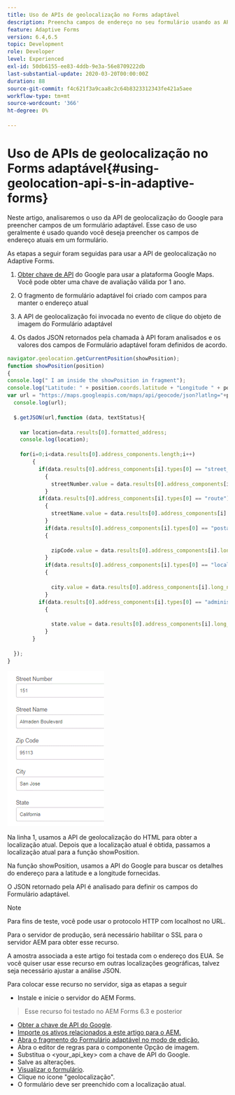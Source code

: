 ```yaml
---
title: Uso de APIs de geolocalização no Forms adaptável
description: Preencha campos de endereço no seu formulário usando as APIs de localização geográfica
feature: Adaptive Forms
version: 6.4,6.5
topic: Development
role: Developer
level: Experienced
exl-id: 50db6155-ee83-4ddb-9e3a-56e8709222db
last-substantial-update: 2020-03-20T00:00:00Z
duration: 88
source-git-commit: f4c621f3a9caa8c2c64b8323312343fe421a5aee
workflow-type: tm+mt
source-wordcount: '366'
ht-degree: 0%

---
```


# Uso de APIs de geolocalização no Forms adaptável{#using-geolocation-api-s-in-adaptive-forms}

Neste artigo, analisaremos o uso da API de geolocalização do Google para preencher campos de um formulário adaptável. Esse caso de uso geralmente é usado quando você deseja preencher os campos de endereço atuais em um formulário.

As etapas a seguir foram seguidas para usar a API de geolocalização no Adaptive Forms.

1. [Obter chave de API](https://developers.google.com/maps/documentation/javascript/get-api-key) do Google para usar a plataforma Google Maps. Você pode obter uma chave de avaliação válida por 1 ano.

1. O fragmento de formulário adaptável foi criado com campos para manter o endereço atual

1. A API de geolocalização foi invocada no evento de clique do objeto de imagem do Formulário adaptável

1. Os dados JSON retornados pela chamada à API foram analisados e os valores dos campos de Formulário adaptável foram definidos de acordo.

```javascript
navigator.geolocation.getCurrentPosition(showPosition);
function showPosition(position) 
{
console.log(" I am inside the showPosition in fragment");
console.log("Latitude: " + position.coords.latitude + "Longitude " + position.coords.longitude);
var url = "https://maps.googleapis.com/maps/api/geocode/json?latlng="+position.coords.latitude+","+position.coords.longitude+"&key=<your_api_key>";
  console.log(url);
  
  $.getJSON(url,function (data, textStatus){
    
    var location=data.results[0].formatted_address;
    console.log(location);
    
    for(i=0;i<data.results[0].address_components.length;i++)
        {
          if(data.results[0].address_components[i].types[0] == "street_number")
            {
              streetNumber.value = data.results[0].address_components[i].long_name;
            }
          if(data.results[0].address_components[i].types[0] == "route")
            {
              streetName.value = data.results[0].address_components[i].long_name;
            }
            if(data.results[0].address_components[i].types[0] == "postal_code")
            {
              
              zipCode.value = data.results[0].address_components[i].long_name;
            }
            if(data.results[0].address_components[i].types[0] == "locality")
            {
              
              city.value = data.results[0].address_components[i].long_name;
            }
          if(data.results[0].address_components[i].types[0] == "administrative_area_level_1")
            {
              
              state.value = data.results[0].address_components[i].long_name;
            }
        }
    
  });
}
```

![Campos preenchidos com a API de geolocalização](assets/capture-4.gif)

Na linha 1, usamos a API de geolocalização do HTML para obter a localização atual. Depois que a localização atual é obtida, passamos a localização atual para a função showPosition.

Na função showPosition, usamos a API do Google para buscar os detalhes do endereço para a latitude e a longitude fornecidas.

O JSON retornado pela API é analisado para definir os campos do Formulário adaptável.

>[!NOTE]
>
>Para fins de teste, você pode usar o protocolo HTTP com localhost no URL.
>
>Para o servidor de produção, será necessário habilitar o SSL para o servidor AEM para obter esse recurso.
>
>A amostra associada a este artigo foi testada com o endereço dos EUA. Se você quiser usar esse recurso em outras localizações geográficas, talvez seja necessário ajustar a análise JSON.

Para colocar esse recurso no servidor, siga as etapas a seguir

* Instale e inicie o servidor do AEM Forms.
> Esse recurso foi testado no AEM Forms 6.3 e posterior
* [Obter a chave de API do Google](https://developers.google.com/maps/documentation/javascript/get-api-key).
* [Importe os ativos relacionados a este artigo para o AEM.](assets/geolocationapi.zip)
* [Abra o fragmento do Formulário adaptável no modo de edição.](http://localhost:4502/editor.html/content/forms/af/currentaddressfragment.html)
* Abra o editor de regras para o componente Opção de imagem.
* Substitua o &lt;your_api_key> com a chave de API do Google.
* Salve as alterações.
* [Visualizar o formulário](http://localhost:4502/content/dam/formsanddocuments/currentaddressfragment/jcr:content?wcmmode=disabled).
* Clique no ícone &quot;geolocalização&quot;.
* O formulário deve ser preenchido com a localização atual.
